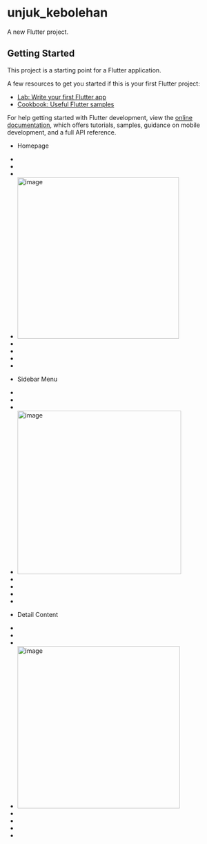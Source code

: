 # unjuk_kebolehan

A new Flutter project.

## Getting Started

This project is a starting point for a Flutter application.

A few resources to get you started if this is your first Flutter project:

- [Lab: Write your first Flutter app](https://docs.flutter.dev/get-started/codelab)
- [Cookbook: Useful Flutter samples](https://docs.flutter.dev/cookbook)

For help getting started with Flutter development, view the
[online documentation](https://docs.flutter.dev/), which offers tutorials,
samples, guidance on mobile development, and a full API reference.


* Homepage
* 
*
*
*
  <img width="374" alt="image" src="https://github.com/syafiulhuda/unjuk_keterampilan_prakerja/assets/68743490/d9c97ce1-bc0c-4515-9d08-5456df91fc49">
*
*
*
*

  

* Sidebar Menu
*
*
*
*
  <img width="379" alt="image" src="https://github.com/syafiulhuda/unjuk_keterampilan_prakerja/assets/68743490/537153e8-d837-4172-b62c-f3d737744629">
*
*
*
*
  

* Detail Content
*
*
*
*
  <img width="376" alt="image" src="https://github.com/syafiulhuda/unjuk_keterampilan_prakerja/assets/68743490/d0fd8089-6928-4c72-8d52-25ff3de35d1b">
*
*
*
*
